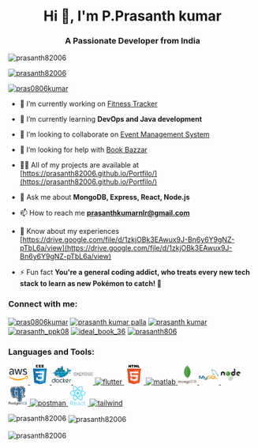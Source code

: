 <h1 align="center">Hi 👋, I'm P.Prasanth kumar</h1>
<h3 align="center">A Passionate Developer from India</h3>

<p align="left"> <img src="https://komarev.com/ghpvc/?username=prasanth82006&label=Profile%20views&color=0e75b6&style=flat" alt="prasanth82006" /> </p>

<p align="left"> <a href="https://github.com/ryo-ma/github-profile-trophy"><img src="https://github-profile-trophy.vercel.app/?username=prasanth82006" alt="prasanth82006" /></a> </p>

<p align="left"> <a href="https://twitter.com/pras0806kumar" target="blank"><img src="https://img.shields.io/twitter/follow/pras0806kumar?logo=twitter&style=for-the-badge" alt="pras0806kumar" /></a> </p>

- 🔭 I’m currently working on [Fitness Tracker](https://fitness-f-five.vercel.app/login)

- 🌱 I’m currently learning **DevOps and Java development**

- 👯 I’m looking to collaborate on [Event Management System](https://event-management-git-main-prasanth82006s-projects.vercel.app/)

- 🤝 I’m looking for help with [Book Bazzar](https://book-blossom-bazaar-cajx-git-main-prasanth82006s-projects.vercel.app/)

- 👨‍💻 All of my projects are available at [https://prasanth82006.github.io/Portfilo/](https://prasanth82006.github.io/Portfilo/)

- 💬 Ask me about **MongoDB, Express, React, Node.js**

- 📫 How to reach me **prasanthkumarnlr@gmail.com**

- 📄 Know about my experiences [https://drive.google.com/file/d/1zkjOBk3EAwux9J-Bn6y6Y9gNZ-pTbL6a/view](https://drive.google.com/file/d/1zkjOBk3EAwux9J-Bn6y6Y9gNZ-pTbL6a/view)

- ⚡ Fun fact **You're a general coding addict, who treats every new tech stack to learn as new Pokémon to catch! 🎯**

<h3 align="left">Connect with me:</h3>
<p align="left">
<a href="https://twitter.com/pras0806kumar" target="blank"><img align="center" src="https://raw.githubusercontent.com/rahuldkjain/github-profile-readme-generator/master/src/images/icons/Social/twitter.svg" alt="pras0806kumar" height="30" width="40" /></a>
<a href="https://linkedin.com/in/prasanth kumar palla" target="blank"><img align="center" src="https://raw.githubusercontent.com/rahuldkjain/github-profile-readme-generator/master/src/images/icons/Social/linked-in-alt.svg" alt="prasanth kumar palla" height="30" width="40" /></a>
<a href="https://fb.com/prasanth kumar" target="blank"><img align="center" src="https://raw.githubusercontent.com/rahuldkjain/github-profile-readme-generator/master/src/images/icons/Social/facebook.svg" alt="prasanth kumar" height="30" width="40" /></a>
<a href="https://instagram.com/prasanth_ppk08" target="blank"><img align="center" src="https://raw.githubusercontent.com/rahuldkjain/github-profile-readme-generator/master/src/images/icons/Social/instagram.svg" alt="prasanth_ppk08" height="30" width="40" /></a>
<a href="https://www.codechef.com/users/ideal_book_36" target="blank"><img align="center" src="https://cdn.jsdelivr.net/npm/simple-icons@3.1.0/icons/codechef.svg" alt="ideal_book_36" height="30" width="40" /></a>
<a href="https://www.leetcode.com/prasanth806" target="blank"><img align="center" src="https://raw.githubusercontent.com/rahuldkjain/github-profile-readme-generator/master/src/images/icons/Social/leet-code.svg" alt="prasanth806" height="30" width="40" /></a>
</p>

<h3 align="left">Languages and Tools:</h3>
<p align="left"> <a href="https://aws.amazon.com" target="_blank" rel="noreferrer"> <img src="https://raw.githubusercontent.com/devicons/devicon/master/icons/amazonwebservices/amazonwebservices-original-wordmark.svg" alt="aws" width="40" height="40"/> </a> <a href="https://www.w3schools.com/css/" target="_blank" rel="noreferrer"> <img src="https://raw.githubusercontent.com/devicons/devicon/master/icons/css3/css3-original-wordmark.svg" alt="css3" width="40" height="40"/> </a> <a href="https://www.docker.com/" target="_blank" rel="noreferrer"> <img src="https://raw.githubusercontent.com/devicons/devicon/master/icons/docker/docker-original-wordmark.svg" alt="docker" width="40" height="40"/> </a> <a href="https://expressjs.com" target="_blank" rel="noreferrer"> <img src="https://raw.githubusercontent.com/devicons/devicon/master/icons/express/express-original-wordmark.svg" alt="express" width="40" height="40"/> </a> <a href="https://flutter.dev" target="_blank" rel="noreferrer"> <img src="https://www.vectorlogo.zone/logos/flutterio/flutterio-icon.svg" alt="flutter" width="40" height="40"/> </a> <a href="https://www.w3.org/html/" target="_blank" rel="noreferrer"> <img src="https://raw.githubusercontent.com/devicons/devicon/master/icons/html5/html5-original-wordmark.svg" alt="html5" width="40" height="40"/> </a> <a href="https://www.mathworks.com/" target="_blank" rel="noreferrer"> <img src="https://upload.wikimedia.org/wikipedia/commons/2/21/Matlab_Logo.png" alt="matlab" width="40" height="40"/> </a> <a href="https://www.mongodb.com/" target="_blank" rel="noreferrer"> <img src="https://raw.githubusercontent.com/devicons/devicon/master/icons/mongodb/mongodb-original-wordmark.svg" alt="mongodb" width="40" height="40"/> </a> <a href="https://www.mysql.com/" target="_blank" rel="noreferrer"> <img src="https://raw.githubusercontent.com/devicons/devicon/master/icons/mysql/mysql-original-wordmark.svg" alt="mysql" width="40" height="40"/> </a> <a href="https://nodejs.org" target="_blank" rel="noreferrer"> <img src="https://raw.githubusercontent.com/devicons/devicon/master/icons/nodejs/nodejs-original-wordmark.svg" alt="nodejs" width="40" height="40"/> </a> <a href="https://www.postgresql.org" target="_blank" rel="noreferrer"> <img src="https://raw.githubusercontent.com/devicons/devicon/master/icons/postgresql/postgresql-original-wordmark.svg" alt="postgresql" width="40" height="40"/> </a> <a href="https://postman.com" target="_blank" rel="noreferrer"> <img src="https://www.vectorlogo.zone/logos/getpostman/getpostman-icon.svg" alt="postman" width="40" height="40"/> </a> <a href="https://reactjs.org/" target="_blank" rel="noreferrer"> <img src="https://raw.githubusercontent.com/devicons/devicon/master/icons/react/react-original-wordmark.svg" alt="react" width="40" height="40"/> </a> <a href="https://tailwindcss.com/" target="_blank" rel="noreferrer"> <img src="https://www.vectorlogo.zone/logos/tailwindcss/tailwindcss-icon.svg" alt="tailwind" width="40" height="40"/> </a> </p>

<p><img align="left" src="https://github-readme-stats.vercel.app/api/top-langs?username=prasanth82006&show_icons=true&locale=en&layout=compact" alt="prasanth82006" /></p>

<p>&nbsp;<img align="center" src="https://github-readme-stats.vercel.app/api?username=prasanth82006&show_icons=true&locale=en" alt="prasanth82006" /></p>

<p><img align="center" src="https://github-readme-streak-stats.herokuapp.com/?user=prasanth82006&" alt="prasanth82006" /></p>
